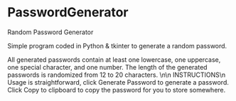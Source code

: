 # PasswordGenerator
Random Password Generator

Simple program coded in Python & tkinter to generate a random password.

All generated passwords contain at least one lowercase, one uppercase, one special character, and one number.
The length of the generated passwords is randomized from 12 to 20 characters.
\n\n
INSTRUCTIONS\n
Usage is straightforward, click Generate Password to generate a password. Click Copy to clipboard to copy the password for you to store somewhere.
